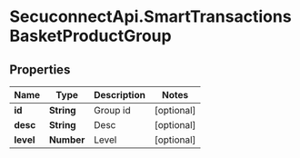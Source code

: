 # SecuconnectApi.SmartTransactionsBasketProductGroup

## Properties
Name | Type | Description | Notes
------------ | ------------- | ------------- | -------------
**id** | **String** | Group id | [optional] 
**desc** | **String** | Desc | [optional] 
**level** | **Number** | Level | [optional] 


